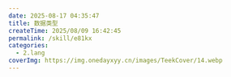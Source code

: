 ```yaml
---
date: 2025-08-17 04:35:47
title: 数据类型
createTime: 2025/08/09 16:42:45
permalink: /skill/e81kx
categories:
  - 2.lang
coverImg: https://img.onedayxyy.cn/images/TeekCover/14.webp
---
```

